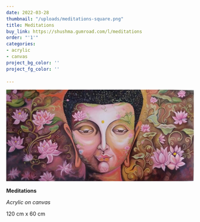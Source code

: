 ```yaml
---
date: 2022-03-28
thumbnail: "/uploads/meditations-square.png"
title: Meditations
buy_link: https://shushma.gumroad.com/l/meditations
order: "'1'"
categories:
- acrylic
- canvas
project_bg_color: ''
project_fg_color: ''

---
```

![](/uploads/meditations.png)

**Meditations**

_Acrylic on canvas_

120 cm x 60 cm